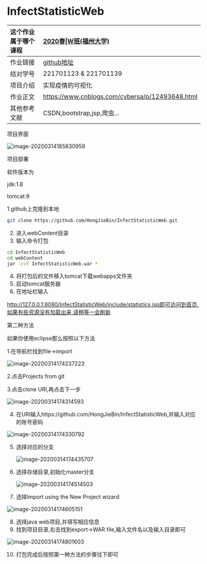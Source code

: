 # InfectStatisticWeb

| 这个作业属于哪个课程 | [2020春\|W班(福州大学)](https://edu.cnblogs.com/campus/fzu/2020SpringW) |
| :------------------- | :----------------------------------------------------------- |
| 作业链接             | [github地址](https://github.com/HongJieBin/InfectStatisticWeb) |
| 结对学号             | 221701123 & 221701139                                        |
| 项目介绍             | 实现疫情的可视化                                             |
| 作业正文             | https://www.cnblogs.com/cybersa/p/12493648.html              |
| 其他参考文献         | CSDN,bootstrap,jsp,爬虫...                                   |

项目界面

![image-20200314185830959](https://github.com/HongJieBin/InfectStatisticWeb/blob/dev/readme.assets/image-20200314185830959.png)

项目部署

软件版本为

jdk:1.8

tomcat:9

1.github上克隆到本地

``` bash
git clone https://github.com/HongJieBin/InfectStatisticWeb.git
```

2. 进入webContent目录
3. 输入命令打包

``` bash
cd InfectStatisticWeb
cd webContent
jar -cvf InfectStatisticWeb.war *
```

4. 将打包后的文件移入tomcat下载webapps文件夹
5. 启动tomcat服务器
6. 在地址栏输入

http://127.0.0.1:8080/InfectStatisticWeb/include/statistics.jsp即可访问到首页,如果有些资源没有加载出来,请稍等一会刷新

第二种方法

如果你使用eclipse那么按照以下方法

1.在导航栏找到file->import

![image-20200314174237223](https://raw.githubusercontent.com/HongJieBin/InfectStatisticWeb/dev/readme.assets/image-20200314174237223.png)

2.点击Projects from git

3.点击clone URI,再点击下一步

![image-20200314174314593](https://raw.githubusercontent.com/HongJieBin/InfectStatisticWeb/dev/readme.assets/image-20200314174314593.png)

4. 在URI输入https://github.com/HongJieBin/InfectStatisticWeb,并输入对应的账号密码

![image-20200314174330792](https://raw.githubusercontent.com/HongJieBin/InfectStatisticWeb/dev/readme.assets/image-20200314174330792.png)

5. 选择对应的分支

   ![image-20200314174435707](https://raw.githubusercontent.com/HongJieBin/InfectStatisticWeb/dev/readme.assets/image-20200314174435707.png)

6. 选择存储目录,初始化master分支

   ![image-20200314174514503](https://raw.githubusercontent.com/HongJieBin/InfectStatisticWeb/dev/readme.assets/image-20200314174514503.png)

7. 选择Import using the New Project wizard

![image-20200314174605151](https://raw.githubusercontent.com/HongJieBin/InfectStatisticWeb/dev/readme.assets/image-20200314174605151.png)

8. 选择java web项目,并填写相应信息
9. 找到项目目录,右击找到export->WAR file,输入文件名以及输入目录即可

![image-20200314174801603](https://raw.githubusercontent.com/HongJieBin/InfectStatisticWeb/dev/readme.assets/image-20200314174801603.png)

10. 打包完成后按照第一种方法的步骤往下即可